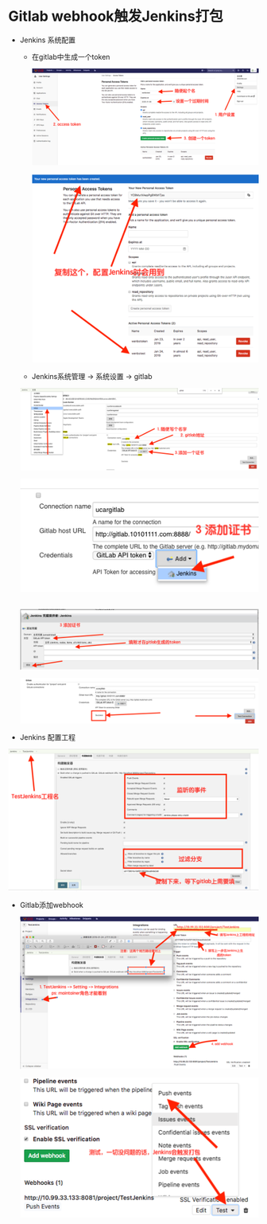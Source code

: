 

# Gitlab webhook触发Jenkins打包

+ Jenkins 系统配置

  - 在gitlab中生成一个token

    ![gitlab_token00](../../src/imgs/gitlab_webhook/gitlab_token00.png)

    ![gitlab_token](../../src/imgs/gitlab_webhook/gitlab_token.png)

  -  Jenkins系统管理 -> 系统设置 -> gitlab

    ![gitlab_settting](../../src/imgs/gitlab_webhook/gitlab_settting.png)

    ![add0](../../src/imgs/gitlab_webhook/add0.png)

    ​	![add1](../../src/imgs/gitlab_webhook/add1.png)

    ![success](../../src/imgs/gitlab_webhook/success.png)

+ Jenkins 配置工程

![trigger](../../src/imgs/gitlab_webhook/trigger.png)

+ Gitlab添加webhook

  ![add_webhook](../../src/imgs/gitlab_webhook/add_webhook.png)

  ![test_webhook](../../src/imgs/gitlab_webhook/test_webhook.png)